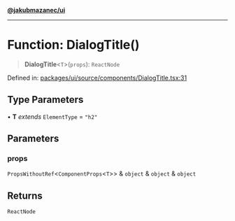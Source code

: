 [**@jakubmazanec/ui**](../README.md)

---

# Function: DialogTitle()

> **DialogTitle**\<`T`\>(`props`): `ReactNode`

Defined in:
[packages/ui/source/components/DialogTitle.tsx:31](https://github.com/jakubmazanec/tools/blob/797379ce98752dc838b82c8398e04d90c58ce9e7/packages/ui/source/components/DialogTitle.tsx#L31)

## Type Parameters

• **T** _extends_ `ElementType` = `"h2"`

## Parameters

### props

`PropsWithoutRef`\<`ComponentProps`\<`T`\>\> & `object` & `object` & `object`

## Returns

`ReactNode`
